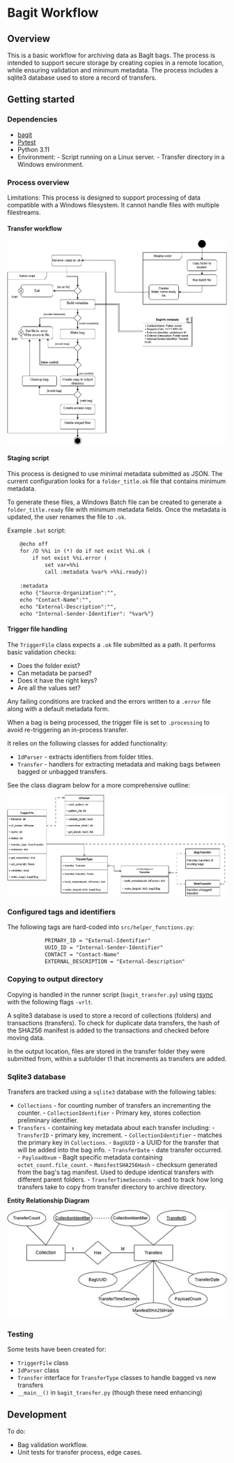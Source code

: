 # Bagit Workflow

## Overview

This is a basic workflow for archiving data as BagIt bags. The process is intended to support secure storage by creating copies in a remote location, while ensuring validation and minimum metadata. The process includes a sqlite3 database used to store a record of transfers.

## Getting started

### Dependencies

- [bagit](https://github.com/LibraryOfCongress/bagit-python)
- [Pytest](https://docs.pytest.org/en/stable/)
- Python 3.11
- Environment:
        - Script running on a Linux server.
        - Transfer directory in a Windows environment.


### Process overview

Limitations: This process is designed to support processing of data compatible with a Windows filesystem. It cannot handle files with multiple filestreams. 

#### Transfer workflow

![Transfer Activity Diagram](docs/Bagit-Workflow-Activity-Diagram.jpg)

#### Staging script

This process is designed to use minimal metadata submitted as JSON. The current configuration looks for a `folder_title.ok` file that contains minimum metadata. 

To generate these files, a Windows Batch file can be created to generate a `folder_title.ready` file with minimum metadata fields. Once the metadata is updated, the user renames the file to `.ok`.

Example `.bat` script:

        @echo off
        for /D %%i in (*) do if not exist %%i.ok (
            if not exist %%i.error (
                set var=%%i
                call :metadata %var% >%%i.ready))

        :metadata
        echo {"Source-Organization":"",
        echo "Contact-Name":"",
        echo "External-Description":"",
        echo "Internal-Sender-Identifier": "%var%"}

#### Trigger file handling

The `TriggerFile` class expects a `.ok` file submitted as a path. It performs basic validation checks:
- Does the folder exist?
- Can metadata be parsed?
- Does it have the right keys?
- Are all the values set?

Any failing conditions are tracked and the errors written to a `.error` file along with a default metadata form.

When a bag is being processed, the trigger file is set to `.processing` to avoid re-triggering an in-process transfer.

It relies on the following classes for added functionality:
- `IdParser` - extracts identifiers from folder titles.
- `Transfer` - handlers for extracting metadata and making bags between bagged or unbagged transfers.

See the class diagram below for a more comprehensive outline: 

![Class Diagram](docs/Bagit-Workflow-Class-Diagram.jpg)


### Configured tags and identifiers

The following tags are hard-coded into `src/helper_functions.py`:

                PRIMARY_ID = "External-Identifier"
                UUID_ID = "Internal-Sender-Identifier"
                CONTACT = "Contact-Name"
                EXTERNAL_DESCRIPTION = "External-Description"


### Copying to output directory

Copying is handled in the runner script (`bagit_transfer.py`) using [rsync](https://linux.die.net/man/1/rsync) with the following flags `-vrlt`.

A sqlite3 database is used to store a record of collections (folders) and transactions (transfers). To check for duplicate data transfers, the hash of the SHA256 manifest is added to the transactions and checked before moving data. 

In the output location, files are stored in the transfer folder they were submitted from, within a subfolder t1 that increments as transfers are added.

### Sqlite3 database

Transfers are tracked using a `sqlite3` database with the following tables:

- `Collections` - for counting number of transfers an incrementing the counter.
        - `CollectionIdentifier` - Primary key, stores collection preliminary identifier.
- `Transfers` - containing key metadata about each transfer including:
        - `TransferID` - primary key, increment.
        - `CollectionIdentifier` - matches the primary key in `Collections`.
        - `BagUUID` - a UUID for the transfer that will be added into the bag info.
        - `TransferDate` - date transfer occurred.
        - `PayloadOxum` - BagIt specific metadata containing `octet_count.file_count`.
        - `ManifestSHA256Hash` - checksum generated from the bag's tag manifest. Used to dedupe identical transfers with different parent folders.
        - `TransferTimeSeconds` - used to track how long transfers take to copy from transfer directory to archive directory.

**Entity Relationship Diagram**

![Entity Relationship Diagram](docs/Bagit-Workflow-Entity-Relationship-Diagram.jpg)

### Testing

Some tests have been created for:
- `TriggerFile` class
- `IdParser` class
- `Transfer` interface for `TransferType` classes to handle bagged vs new transfers
- `__main__()` in `bagit_transfer.py` (though these need enhancing)

## Development

To do:
- Bag validation workflow.
- Unit tests for transfer process, edge cases.